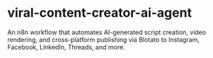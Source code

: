 # viral-content-creator-ai-agent
An n8n workflow that automates AI-generated script creation, video rendering, and cross-platform publishing via Blotato to Instagram, Facebook, LinkedIn, Threads, and more.
